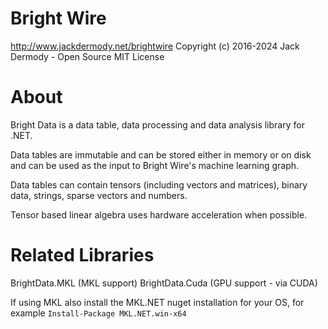 # Bright Wire
http://www.jackdermody.net/brightwire
Copyright (c) 2016-2024 Jack Dermody - Open Source MIT License

# About
Bright Data is a data table, data processing and data analysis library for .NET.

Data tables are immutable and can be stored either in memory or on disk and can be used as the input to Bright Wire's machine learning graph.

Data tables can contain tensors (including vectors and matrices), binary data, strings, sparse vectors and numbers.

Tensor based linear algebra uses hardware acceleration when possible.

# Related Libraries
BrightData.MKL (MKL support)
BrightData.Cuda (GPU support - via CUDA)

If using MKL also install the MKL.NET nuget installation for your OS, for example `Install-Package MKL.NET.win-x64`